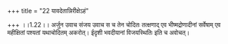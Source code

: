 +++
title = "22 यावदेतान्निरीक्षेऽहं"

+++
।।1.22।। अर्जुन उवाच संजय उवाच स च तेन चोदितः तत्क्षणाद् एव
भीष्मद्रोणादीनां सर्वेषाम् एव महीक्षितां पश्यतां यथाचोदितम् अकरोत्।
ईदृशी भवदीयानां विजयस्थितिः इति च अवोचत्।  

